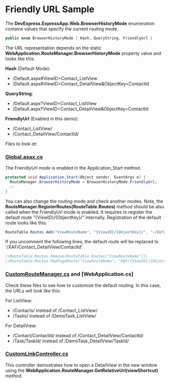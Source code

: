 ﻿# Friendly URL Sample

The **DevExpress.ExpressApp.Web.BrowserHistoryMode** enumeration contains values that specify the current routing mode.
```csharp
public enum BrowserHistoryMode { Hash, QueryString, FriendlyUrl }
```
The URL representation depends on the static **WebApplication.RouteManager.BrowserHistoryMode** property value and looks like this:

**Hash** (Default Mode):
* /Default.aspx#ViewID=Contact_ListView
* /Default.aspx#ViewID=Contact_DetailView&ObjectKey=ContactId

**QueryString**:
* /Default.aspx?ViewID=Contact_ListView
* /Default.aspx?ViewID=Contact_DetailView&ObjectKey=ContactId

**FriendlyUrl** (Enabled in this demo):
* /Contact_ListView/
* /Contact_DetailView/ContactId/

*Files to look at*:
### [Global.asax.cs](./FriendlyUrlSample.Web/Global.asax.cs)

The FriendlyUrl mode is enabled in the Application_Start method. 
```csharp
protected void Application_Start(Object sender, EventArgs e) {
  RouteManager.BrowserHistoryMode = BrowserHistoryMode.FriendlyUrl;
  //
}
```
You can also change the routing mode and check another modes. Note, the **RouteManager.RegisterRoutes(RouteTable.Routes)** method should be also called when the FriendlyUrl mode is enabled. It requires to register the default route "{ViewID}/{ObjectKey}/" internally. Registration of the default route looks like this:
```csharp
RouteTable.Routes.Add("ViewRouteName", "{ViewID}/{ObjectKey}/", "~/Default.aspx", false, new RouteValueDictionary() { { ViewShortcut.ObjectKeyParamName, string.Empty } });
```
If you uncomment the following lines, the default route will be replaced to '/XAF/Contact_DetailView/ContactId'.
```csharp
//RouteTable.Routes.Remove(RouteTable.Routes["ViewRouteName"]);
//RouteTable.Routes.MapPageRoute("ViewRouteName", "XAF/{ViewID}/{ObjectKey}/", "~/Default.aspx", false, new RouteValueDictionary() { { ViewShortcut.ObjectKeyParamName, string.Empty } });
```


### [CustomRouteManager.cs](./FriendlyUrlSample.Web/CustomRouteManager.cs) and [WebApplication.cs]
Check these files to see how to customize the default routing. In this case, the URLs will look like this:

For ListView:  
*  /Contacts/ instead of /Contact_ListView/
*  /Tasks/  instead of /DemoTask_ListView/
               
For DetailView:
*  /Contact/ContactId/ instead of /Contact_DetailView/ContactId/
*  /Task/TaskId/ instead of /DemoTask_DetailView/TaskId/
 
### [CustomLinkController.cs](./FriendlyUrlSample.Module.Web/Controllers/CustomLinkController.cs)
This controller demostrates how to open a DetailView in the new window using the **WebApplication.RouteManager.GetRelativeUrl(viewShortcut)** method.
